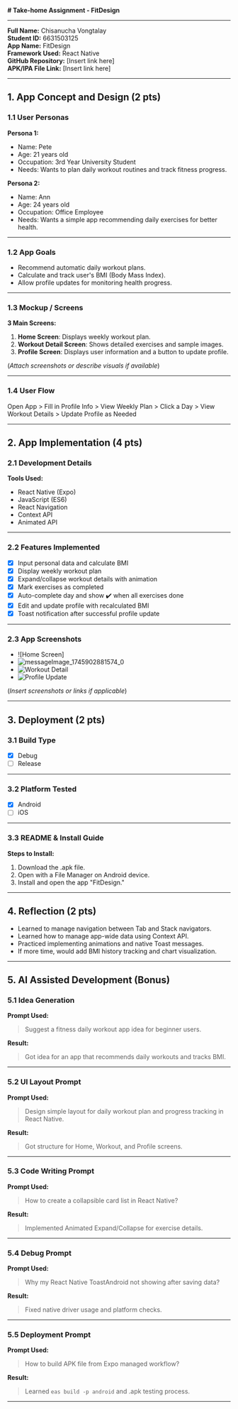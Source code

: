 **# Take-home Assignment - FitDesign**

---

**Full Name:** Chisanucha Vongtalay  
**Student ID:** 6631503125  
**App Name:** FitDesign  
**Framework Used:** React Native  
**GitHub Repository:** [Insert link here]  
**APK/IPA File Link:** [Insert link here]

---

## 1. App Concept and Design (2 pts)

### 1.1 User Personas

**Persona 1:**  
- Name: Pete  
- Age: 21 years old  
- Occupation: 3rd Year University Student  
- Needs: Wants to plan daily workout routines and track fitness progress.

**Persona 2:**  
- Name: Ann  
- Age: 24 years old  
- Occupation: Office Employee  
- Needs: Wants a simple app recommending daily exercises for better health.

---

### 1.2 App Goals

- Recommend automatic daily workout plans.
- Calculate and track user's BMI (Body Mass Index).
- Allow profile updates for monitoring health progress.

---

### 1.3 Mockup / Screens

**3 Main Screens:**
1. **Home Screen**: Displays weekly workout plan.
2. **Workout Detail Screen**: Shows detailed exercises and sample images.
3. **Profile Screen**: Displays user information and a button to update profile.

(*Attach screenshots or describe visuals if available*)

---

### 1.4 User Flow

Open App > Fill in Profile Info > View Weekly Plan > Click a Day > View Workout Details > Update Profile as Needed

---

## 2. App Implementation (4 pts)

### 2.1 Development Details

**Tools Used:**

- React Native (Expo)
- JavaScript (ES6)
- React Navigation
- Context API
- Animated API

---

### 2.2 Features Implemented

- [x] Input personal data and calculate BMI
- [x] Display weekly workout plan
- [x] Expand/collapse workout details with animation
- [x] Mark exercises as completed
- [x] Auto-complete day and show ✔️ when all exercises done
- [x] Edit and update profile with recalculated BMI
- [x] Toast notification after successful profile update

---

### 2.3 App Screenshots

- ![Home Screen]
- ![messageImage_1745902881574_0](https://github.com/user-attachments/assets/2b62ffda-5c58-402a-9bda-00424a26cf8a)
- ![Workout Detail](workout.png)
- ![Profile Update](profile.png)

(*Insert screenshots or links if applicable*)

---

## 3. Deployment (2 pts)

### 3.1 Build Type

- [x] Debug
- [ ] Release

---

### 3.2 Platform Tested

- [x] Android
- [ ] iOS

---

### 3.3 README & Install Guide

**Steps to Install:**

1. Download the .apk file.
2. Open with a File Manager on Android device.
3. Install and open the app "FitDesign."

---

## 4. Reflection (2 pts)

- Learned to manage navigation between Tab and Stack navigators.
- Learned how to manage app-wide data using Context API.
- Practiced implementing animations and native Toast messages.
- If more time, would add BMI history tracking and chart visualization.

---

## 5. AI Assisted Development (Bonus)

### 5.1 Idea Generation

**Prompt Used:**
> Suggest a fitness daily workout app idea for beginner users.

**Result:**
> Got idea for an app that recommends daily workouts and tracks BMI.

---

### 5.2 UI Layout Prompt

**Prompt Used:**
> Design simple layout for daily workout plan and progress tracking in React Native.

**Result:**
> Got structure for Home, Workout, and Profile screens.

---

### 5.3 Code Writing Prompt

**Prompt Used:**
> How to create a collapsible card list in React Native?

**Result:**
> Implemented Animated Expand/Collapse for exercise details.

---

### 5.4 Debug Prompt

**Prompt Used:**
> Why my React Native ToastAndroid not showing after saving data?

**Result:**
> Fixed native driver usage and platform checks.

---

### 5.5 Deployment Prompt

**Prompt Used:**
> How to build APK file from Expo managed workflow?

**Result:**
> Learned `eas build -p android` and .apk testing process.

---

